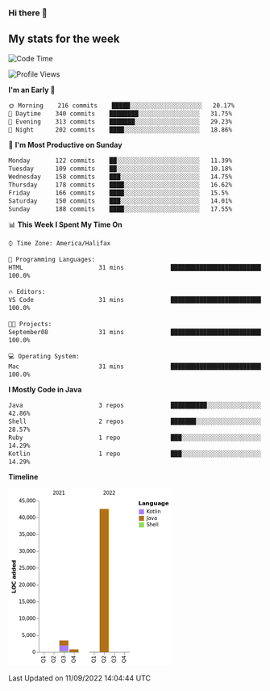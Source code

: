 ### Hi there 👋

## My stats for the week
<!--START_SECTION:waka-->
![Code Time](http://img.shields.io/badge/Code%20Time-391%20hrs%2035%20mins-blue)

![Profile Views](http://img.shields.io/badge/Profile%20Views-2-blue)

**I'm an Early 🐤** 

```text
🌞 Morning    216 commits    █████░░░░░░░░░░░░░░░░░░░░   20.17% 
🌆 Daytime    340 commits    ████████░░░░░░░░░░░░░░░░░   31.75% 
🌃 Evening    313 commits    ███████░░░░░░░░░░░░░░░░░░   29.23% 
🌙 Night      202 commits    ████░░░░░░░░░░░░░░░░░░░░░   18.86%

```
📅 **I'm Most Productive on Sunday** 

```text
Monday       122 commits    ██░░░░░░░░░░░░░░░░░░░░░░░   11.39% 
Tuesday      109 commits    ██░░░░░░░░░░░░░░░░░░░░░░░   10.18% 
Wednesday    158 commits    ███░░░░░░░░░░░░░░░░░░░░░░   14.75% 
Thursday     178 commits    ████░░░░░░░░░░░░░░░░░░░░░   16.62% 
Friday       166 commits    ████░░░░░░░░░░░░░░░░░░░░░   15.5% 
Saturday     150 commits    ███░░░░░░░░░░░░░░░░░░░░░░   14.01% 
Sunday       188 commits    ████░░░░░░░░░░░░░░░░░░░░░   17.55%

```


📊 **This Week I Spent My Time On** 

```text
⌚︎ Time Zone: America/Halifax

💬 Programming Languages: 
HTML                     31 mins             █████████████████████████   100.0%

🔥 Editors: 
VS Code                  31 mins             █████████████████████████   100.0%

🐱‍💻 Projects: 
September08              31 mins             █████████████████████████   100.0%

💻 Operating System: 
Mac                      31 mins             █████████████████████████   100.0%

```

**I Mostly Code in Java** 

```text
Java                     3 repos             ██████████░░░░░░░░░░░░░░░   42.86% 
Shell                    2 repos             ███████░░░░░░░░░░░░░░░░░░   28.57% 
Ruby                     1 repo              ███░░░░░░░░░░░░░░░░░░░░░░   14.29% 
Kotlin                   1 repo              ███░░░░░░░░░░░░░░░░░░░░░░   14.29%

```


**Timeline**

![Chart not found](https://raw.githubusercontent.com/lyndseyy/lyndseyy/main/charts/bar_graph.png) 


 Last Updated on 11/09/2022 14:04:44 UTC
<!--END_SECTION:waka-->